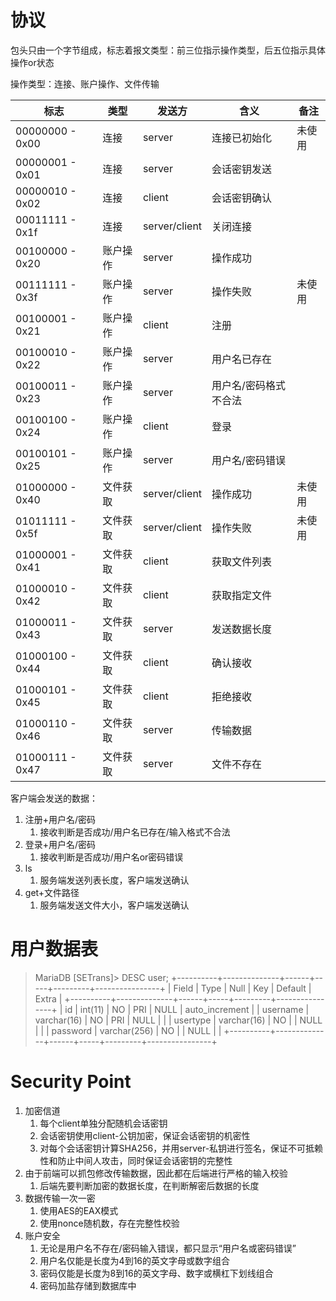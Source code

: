 # 协议
包头只由一个字节组成，标志着报文类型：前三位指示操作类型，后五位指示具体操作or状态

操作类型：连接、账户操作、文件传输

| 标志            | 类型     | 发送方        | 含义                  | 备注   |
| --------------- | -------- | ------------- | --------------------- | ------ |
| 00000000 - 0x00 | 连接     | server        | 连接已初始化          | 未使用 |
| 00000001 - 0x01 | 连接     | server        | 会话密钥发送          |        |
| 00000010 - 0x02 | 连接     | client        | 会话密钥确认          |        |
| 00011111 - 0x1f | 连接     | server/client | 关闭连接              |        |
| 00100000 - 0x20 | 账户操作 | server        | 操作成功              |        |
| 00111111 - 0x3f | 账户操作 | server        | 操作失败              | 未使用 |
| 00100001 - 0x21 | 账户操作 | client        | 注册                  |        |
| 00100010 - 0x22 | 账户操作 | server        | 用户名已存在          |        |
| 00100011 - 0x23 | 账户操作 | server        | 用户名/密码格式不合法 |        |
| 00100100 - 0x24 | 账户操作 | client        | 登录                  |        |
| 00100101 - 0x25 | 账户操作 | server        | 用户名/密码错误       |        |
| 01000000 - 0x40 | 文件获取 | server/client | 操作成功              | 未使用 |
| 01011111 - 0x5f | 文件获取 | server/client | 操作失败              | 未使用 |
| 01000001 - 0x41 | 文件获取 | client        | 获取文件列表          |        |
| 01000010 - 0x42 | 文件获取 | client        | 获取指定文件          |        |
| 01000011 - 0x43 | 文件获取 | server        | 发送数据长度          |        |
| 01000100 - 0x44 | 文件获取 | client        | 确认接收              |        |
| 01000101 - 0x45 | 文件获取 | client        | 拒绝接收              |        |
| 01000110 - 0x46 | 文件获取 | server        | 传输数据              |        |
| 01000111 - 0x47 | 文件获取 | server        | 文件不存在            |        |

客户端会发送的数据：

1. 注册+用户名/密码
   1. 接收判断是否成功/用户名已存在/输入格式不合法
2. 登录+用户名/密码
   1. 接收判断是否成功/用户名or密码错误
3. ls
   1. 服务端发送列表长度，客户端发送确认
4. get+文件路径
   1. 服务端发送文件大小，客户端发送确认

# 用户数据表

> MariaDB [SETrans]> DESC user;
> +----------+--------------+------+-----+---------+----------------+
> | Field    | Type         | Null | Key | Default | Extra          |
> +----------+--------------+------+-----+---------+----------------+
> | id       | int(11)      | NO   | PRI | NULL    | auto_increment |
> | username | varchar(16)  | NO   | PRI | NULL    |                |
> | usertype | varchar(16)  | NO   |     | NULL    |                |
> | password | varchar(256) | NO   |     | NULL    |                |
> +----------+--------------+------+-----+---------+----------------+

# Security Point

1. 加密信道
   1. 每个client单独分配随机会话密钥
   2. 会话密钥使用client-公钥加密，保证会话密钥的机密性
   3. 对每个会话密钥计算SHA256，并用server-私钥进行签名，保证不可抵赖性和防止中间人攻击，同时保证会话密钥的完整性
2. 由于前端可以抓包修改传输数据，因此都在后端进行严格的输入校验
   1. 后端先要判断加密的数据长度，在判断解密后数据的长度
3. 数据传输一次一密
   1. 使用AES的EAX模式
   2. 使用nonce随机数，存在完整性校验
4. 账户安全
   1. 无论是用户名不存在/密码输入错误，都只显示“用户名或密码错误”
   2. 用户名仅能是长度为4到16的英文字母或数字组合
   3. 密码仅能是长度为8到16的英文字母、数字或横杠下划线组合
   4. 密码加盐存储到数据库中